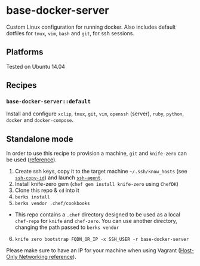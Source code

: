 # base-docker-server
Custom Linux configuration for running docker. Also includes default dotfiles for `tmux`, `vim`, `bash` and `git`, for ssh sessions.

## Platforms
Tested on Ubuntu 14.04

## Recipes

### `base-docker-server::default`
Install and configure `xclip`, `tmux`, `git`, `vim`, `openssh` (server), `ruby`, `python`, `docker` and `docker-compose`.

## Standalone mode
In order to use this recipe to provision a machine, `git` and `knife-zero` can be used ([reference](http://knife-zero.github.io/20_getting_started/)).

1. Create ssh keys, copy it to the target machine `~/.ssh/know_hosts`
(see [`ssh-copy-id`](http://www.lindonslog.com/linux-unix/ssh-keygen-keys/))
and launch [`ssh-agent`](https://help.github.com/articles/working-with-ssh-key-passphrases/).
2. Install knife-zero gem (`chef gem install knife-zero` using `ChefDK`)
3. Clone this repo & `cd` into it
4. `berks install`
5. `berks vendor .chef/cookbooks`
  - This repo contains a `.chef` directory designed to be used as a local `chef-repo` for `knife` and `chef-zero`. You can use another directory, changing the path passed to `berks vendor`
6. `knife zero bootstrap FQDN_OR_IP -x SSH_USER -r base-docker-server`

Please make sure to have an IP for your machine when using Vagrant ([Host-Only Networking reference](http://christophermaier.name/blog/2010/09/01/host-only-networking-with-virtualbox)).
